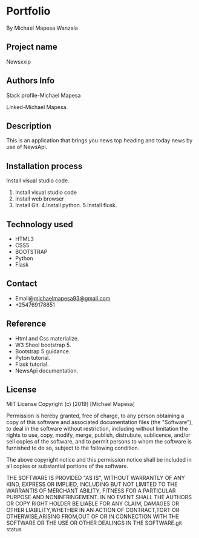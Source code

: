 # Portfolio
By Michael Mapesa Wanzala

## Project name

Newsxxip

## Authors Info

Slack profile-Michael Mapesa

Linked-Michael Mapesa.


## Description

 This is an application that brings you news top heading and today news by use of NewsApi.

## Installation process

 Install visual studio code.

1. Install visual studio code
2. Install  web browser
3. Install Git.
4.Install python.
5.Install flusk.

## Technology used

 * HTML3
 * CSS5
 * BOOTSTRAP
 * Python
 * Flask

 ## Contact

 * Email@michaelmapesa93@gmail.com
 * +254769178851

## Reference

* Html and Css materialize.
* W3 Shool bootstrap 5.
* Bootstrap 5 guidance.
* Pyton tutorial.
* Flask tutorial.
* NewsApi documentation. 

## License

MIT License
Copyright (c) [2019] [Michael Mapesa]

Permission is hereby granted, free of charge, to any person obtaining a copy of this software and associated documentation files (the "Software"), to deal in the software without restriction, including without limitation the rights to use, copy, modify, merge, publish, distrubute, sublicence, and/or sell copies of the software, and to permit persons to whom the software is furnished to do so, subject to the following condition.

The above copyright notice and this permission notice shall be included in all copies or substantial portions of the software.

THE SOFTWARE IS PROVIDED "AS IS", WITHOUT WARRANTLY OF ANY KIND, EXPRESS OR IMPLIED, INCLUDING BUT NOT LIMITED TO THE WARRANTIS OF MERCHANT ABILITY, FITNESS FOR A PARTICULAR PURPOSE AND NONINFRINGEMENT. IN NO EVENT SHALL THE AUTHORS OR COPY RIGHT HOLDER BE LIABLE FOR ANY CLAIM, DAMAGES OR OTHER LIABILITY,WHETHER IN AN ACTION OF CONTRACT,TORT OR OTHERWISE,ARISING FROM,OUT OF OR IN CONNECTION WITH THE SOFTWARE OR THE USE OR OTHER DEALINGS IN THE SOFTWARE.git status



